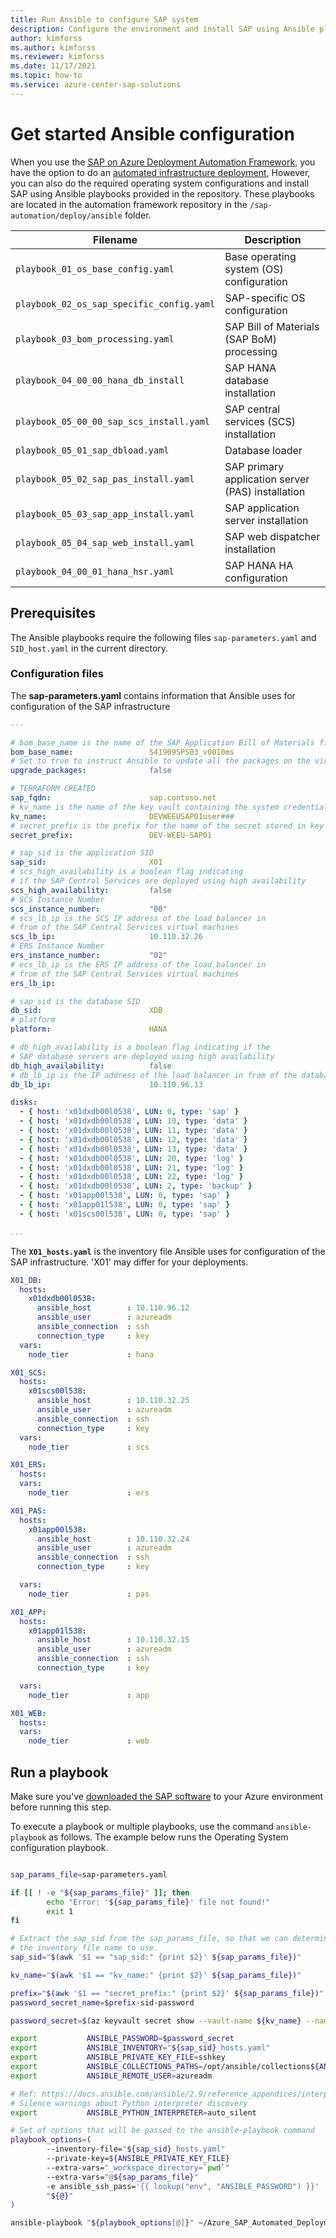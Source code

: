 ```yaml
---
title: Run Ansible to configure SAP system
description: Configure the environment and install SAP using Ansible playbooks with the SAP on Azure Deployment Automation Framework.
author: kimforss
ms.author: kimforss
ms.reviewer: kimforss
ms.date: 11/17/2021
ms.topic: how-to
ms.service: azure-center-sap-solutions
---
```


# Get started Ansible configuration

When you use the [SAP on Azure Deployment Automation Framework](deployment-framework.md), you have the option to do an [automated infrastructure deployment](get-started.md), However, you can also do the required operating system configurations and install SAP using Ansible playbooks provided in the repository. These playbooks are located in the automation framework repository in the `/sap-automation/deploy/ansible` folder.

| Filename                                   | Description                                       |
| ------------------------------------------ | ------------------------------------------------- |
| `playbook_01_os_base_config.yaml`          | Base operating system (OS) configuration          |
| `playbook_02_os_sap_specific_config.yaml`  | SAP-specific OS configuration                     |
| `playbook_03_bom_processing.yaml`          | SAP Bill of Materials (SAP BoM) processing        |
| `playbook_04_00_00_hana_db_install`        | SAP HANA database installation                    |
| `playbook_05_00_00_sap_scs_install.yaml`   | SAP central services (SCS) installation           |
| `playbook_05_01_sap_dbload.yaml`           | Database loader                                   |
| `playbook_05_02_sap_pas_install.yaml`      | SAP primary application server (PAS) installation |
| `playbook_05_03_sap_app_install.yaml`      | SAP application server installation               |
| `playbook_05_04_sap_web_install.yaml`      | SAP web dispatcher installation                   |
| `playbook_04_00_01_hana_hsr.yaml`          | SAP HANA HA configuration                         |

## Prerequisites

The Ansible playbooks require the following files `sap-parameters.yaml` and `SID_host.yaml` in the current directory.

### Configuration files

The **sap-parameters.yaml** contains information that Ansible uses for configuration of the SAP infrastructure

```yaml
---

# bom_base_name is the name of the SAP Application Bill of Materials file
bom_base_name:                 S41909SPS03_v0010ms
# Set to true to instruct Ansible to update all the packages on the virtual machines
upgrade_packages:              false 

# TERRAFORM CREATED
sap_fqdn:                      sap.contoso.net                      
# kv_name is the name of the key vault containing the system credentials
kv_name:                       DEVWEEUSAP01user###
# secret_prefix is the prefix for the name of the secret stored in key vault
secret_prefix:                 DEV-WEEU-SAP01

# sap_sid is the application SID
sap_sid:                       X01
# scs_high_availability is a boolean flag indicating 
# if the SAP Central Services are deployed using high availability 
scs_high_availability:         false
# SCS Instance Number
scs_instance_number:           "00"
# scs_lb_ip is the SCS IP address of the load balancer in 
# from of the SAP Central Services virtual machines
scs_lb_ip:                     10.110.32.26
# ERS Instance Number
ers_instance_number:           "02"
# ecs_lb_ip is the ERS IP address of the load balancer in
# from of the SAP Central Services virtual machines
ers_lb_ip:                     

# sap_sid is the database SID
db_sid:                        XDB
# platform
platform:                      HANA

# db_high_availability is a boolean flag indicating if the 
# SAP database servers are deployed using high availability
db_high_availability:          false
# db_lb_ip is the IP address of the load balancer in from of the database virtual machines
db_lb_ip:                      10.110.96.13

disks:
  - { host: 'x01dxdb00l0538', LUN: 0, type: 'sap' }
  - { host: 'x01dxdb00l0538', LUN: 10, type: 'data' }
  - { host: 'x01dxdb00l0538', LUN: 11, type: 'data' }
  - { host: 'x01dxdb00l0538', LUN: 12, type: 'data' }
  - { host: 'x01dxdb00l0538', LUN: 13, type: 'data' }
  - { host: 'x01dxdb00l0538', LUN: 20, type: 'log' }
  - { host: 'x01dxdb00l0538', LUN: 21, type: 'log' }
  - { host: 'x01dxdb00l0538', LUN: 22, type: 'log' }
  - { host: 'x01dxdb00l0538', LUN: 2, type: 'backup' }
  - { host: 'x01app00l538', LUN: 0, type: 'sap' }
  - { host: 'x01app01l538', LUN: 0, type: 'sap' }
  - { host: 'x01scs00l538', LUN: 0, type: 'sap' }

...
```

The **`X01_hosts.yaml`** is the inventory file Ansible uses for configuration of the SAP infrastructure. 'X01' may differ for your deployments.

```yaml
X01_DB:
  hosts:
    x01dxdb00l0538:
      ansible_host        : 10.110.96.12
      ansible_user        : azureadm
      ansible_connection  : ssh 
      connection_type     : key
  vars:
    node_tier             : hana

X01_SCS:
  hosts:
    x01scs00l538:
      ansible_host        : 10.110.32.25
      ansible_user        : azureadm
      ansible_connection  : ssh 
      connection_type     : key
  vars:
    node_tier             : scs

X01_ERS:
  hosts:
  vars:
    node_tier             : ers

X01_PAS:
  hosts:
    x01app00l538:
      ansible_host        : 10.110.32.24
      ansible_user        : azureadm
      ansible_connection  : ssh 
      connection_type     : key 

  vars:
    node_tier             : pas

X01_APP:
  hosts:
    x01app01l538:
      ansible_host        : 10.110.32.15
      ansible_user        : azureadm
      ansible_connection  : ssh 
      connection_type     : key 

  vars:
    node_tier             : app

X01_WEB:
  hosts:
  vars:
    node_tier             : web

```

## Run a playbook

Make sure you've [downloaded the SAP software](software.md) to your Azure environment before running this step.

To execute a playbook or multiple playbooks, use the command `ansible-playbook` as follows. The example below runs the Operating System configuration playbook.


```bash

sap_params_file=sap-parameters.yaml

if [[ ! -e "${sap_params_file}" ]]; then
        echo "Error: '${sap_params_file}' file not found!"
        exit 1
fi

# Extract the sap_sid from the sap_params_file, so that we can determine
# the inventory file name to use.
sap_sid="$(awk '$1 == "sap_sid:" {print $2}' ${sap_params_file})"

kv_name="$(awk '$1 == "kv_name:" {print $2}' ${sap_params_file})"

prefix="$(awk '$1 == "secret_prefix:" {print $2}' ${sap_params_file})"
password_secret_name=$prefix-sid-password

password_secret=$(az keyvault secret show --vault-name ${kv_name} --name ${password_secret_name} | jq -r .value)

export           ANSIBLE_PASSWORD=$password_secret
export           ANSIBLE_INVENTORY="${sap_sid}_hosts.yaml"
export           ANSIBLE_PRIVATE_KEY_FILE=sshkey
export           ANSIBLE_COLLECTIONS_PATHS=/opt/ansible/collections${ANSIBLE_COLLECTIONS_PATHS:+${ANSIBLE_COLLECTIONS_PATHS}}
export           ANSIBLE_REMOTE_USER=azureadm

# Ref: https://docs.ansible.com/ansible/2.9/reference_appendices/interpreter_discovery.html
# Silence warnings about Python interpreter discovery
export           ANSIBLE_PYTHON_INTERPRETER=auto_silent

# Set of options that will be passed to the ansible-playbook command
playbook_options=(
        --inventory-file="${sap_sid}_hosts.yaml"
        --private-key=${ANSIBLE_PRIVATE_KEY_FILE}
        --extra-vars="_workspace_directory=`pwd`"
        --extra-vars="@${sap_params_file}"
        -e ansible_ssh_pass='{{ lookup("env", "ANSIBLE_PASSWORD") }}'
        "${@}"
)

ansible-playbook "${playbook_options[@]}" ~/Azure_SAP_Automated_Deployment/sap-automation/deploy/ansible/playbook_01_os_base_config.yaml

```


